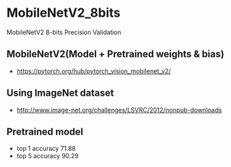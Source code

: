 # MobileNetV2_8bits
MobileNetV2 8-bits Precision Validation

## MobileNetV2(Model + Pretrained weights & bias)
- https://pytorch.org/hub/pytorch_vision_mobilenet_v2/

## Using ImageNet dataset
- http://www.image-net.org/challenges/LSVRC/2012/nonpub-downloads

## Pretrained model
- top 1 accuracy  71.88 	 
- top 5 accuracy  90.29

